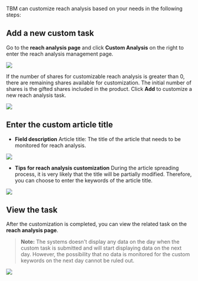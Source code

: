 
TBM can customize reach analysis based on your needs in the following steps:

## Add a new custom task

Go to the **reach analysis page** and click **Custom Analysis** on the right to enter the reach analysis management page.


![](https://main.qcloudimg.com/raw/c27fdff5af099723e3935a41676a7184.png)


If the number of shares for customizable reach analysis is greater than 0, there are remaining shares available for customization. The initial number of shares is the gifted shares included in the product. Click **Add** to customize a new reach analysis task.


![](https://main.qcloudimg.com/raw/85b4f75d8f306cf00e0954493c91956a.png)

## Enter the custom article title

- **Field description**
Article title: The title of the article that needs to be monitored for reach analysis.

![](https://main.qcloudimg.com/raw/38561d2b8f8f0ce6de622c793df31738.png)

- **Tips for reach analysis customization**
During the article spreading process, it is very likely that the title will be partially modified. Therefore, you can choose to enter the keywords of the article title.

![](https://main.qcloudimg.com/raw/5fcf8a050c35dffec855301eb1cbd6cb.png)

## View the task

After the customization is completed, you can view the related task on the **reach analysis page**.

> **Note:**
> The systems doesn't display any data on the day when the custom task is submitted and will start displaying data on the next day. However, the possibility that no data is monitored for the custom keywords on the next day cannot be ruled out.

![](https://main.qcloudimg.com/raw/d9e4fd21be6d16c6333a0ea776e7b589.png)
